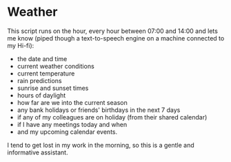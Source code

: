 # Weather

This script runs on the hour, every hour between 07:00 and 14:00 and lets me know
(piped though a text-to-speech engine on a machine connected to my Hi-fi):

- the date and time
- current weather conditions
- current temperature
- rain predictions
- sunrise and sunset times
- hours of daylight
- how far are we into the current season
- any bank holidays or friends' birthdays in the next 7 days
- if any of my colleagues are on holiday (from their shared calendar)
- if I have any meetings today and when
- and my upcoming calendar events.

I tend to get lost in my work in the morning, so this is a gentle and informative assistant.
